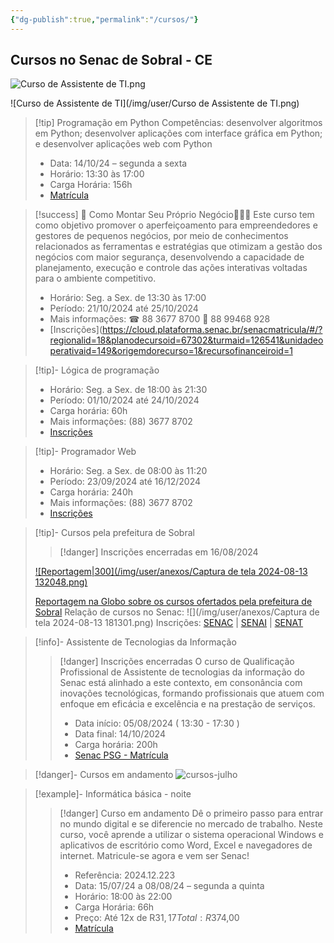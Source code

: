 ```yaml
---
{"dg-publish":true,"permalink":"/cursos/"}
---
```



## ️️️️Cursos no Senac de Sobral - CE

![Curso de Assistente de TI.png](/img/user/Curso%20de%20Assistente%20de%20TI.png)

![Curso de Assistente de TI](/img/user/Curso de Assistente de TI.png)

> [!tip] Programação em Python
> Competências: desenvolver algoritmos em Python; desenvolver aplicações com interface gráfica em Python; e desenvolver aplicações web com Python
> - Data: 14/10/24 – segunda a sexta
> - Horário: 13:30 às 17:00
> - Carga Horária: 156h
> - [Matrícula](https://psg.ce.senac.br/oportunidade/formacao-programacao-em-python-2/)  

> [!success] 📢 Como Montar Seu Próprio Negócio👩🏼‍💼
> Este curso tem como objetivo promover o aperfeiçoamento para empreendedores e gestores de pequenos negócios, por meio de conhecimentos relacionados as ferramentas e estratégias que otimizam a gestão dos negócios com maior segurança, desenvolvendo a capacidade de planejamento, execução e controle das ações interativas voltadas para o ambiente competitivo.
> - Horário: Seg. a Sex. de 13:30 às 17:00
> - Período: 21/10/2024 até 25/10/2024
> - Mais informações: ☎ 88 3677 8700 📱 88 99468 928
> - [Inscrições](https://cloud.plataforma.senac.br/senacmatricula/#/?regionalid=18&planodecursoid=67302&turmaid=126541&unidadeoperativaid=149&origemdorecurso=1&recursofinanceiroid=1

> [!tip]- Lógica de programação
> - Horário: Seg. a Sex. de 18:00 às 21:30
> - Período: 01/10/2024 até 24/10/2024
> - Carga horária: 60h
> - Mais informações: (88) 3677 8702
> - [Inscrições](https://psg.ce.senac.br/oportunidade/logica-de-programacao-2/)

> [!tip]- Programador Web
> - Horário: Seg. a Sex. de 08:00 às 11:20
> - Período: 23/09/2024 até 16/12/2024
> - Carga horária: 240h
> - Mais informações: (88) 3677 8702
> - [Inscrições](https://psg.ce.senac.br/oportunidade/programador-web-3/)

> [!tip]- Cursos pela prefeitura de Sobral
> > [!danger] Inscrições encerradas em 16/08/2024
>
> [![Reportagem|300](/img/user/anexos/Captura de tela 2024-08-13 132048.png)](https://globoplay.globo.com/v/12819000/)
> 
> [Reportagem na Globo sobre os cursos ofertados pela prefeitura de Sobral](https://globoplay.globo.com/v/12819000/)
> Relação de cursos no Senac:
> ![](/img/user/anexos/Captura de tela 2024-08-13 181301.png)
> Inscrições: [SENAC](https://selecao.sobral.ce.gov.br/index/maisInformacoes/id:948) |  [SENAI](https://selecao.sobral.ce.gov.br/index/maisInformacoes/id:949) | [SENAT](https://selecao.sobral.ce.gov.br/index/maisInformacoes/id:947)

> [!info]- Assistente de Tecnologias da Informação
> > [!danger] Inscrições encerradas
> > O curso de Qualificação Profissional de Assistente de tecnologias da informação do Senac está alinhado a este contexto, em consonância com inovações tecnológicas, formando profissionais que atuem com enfoque em eficácia e excelência e na prestação de serviços.
> > - Data início: 05/08/2024 ( 13:30 - 17:30 )
> > - Data final: 14/10/2024
> > - Carga horária: 200h 
> > - [Senac PSG - Matrícula](https://psg.ce.senac.br/oportunidade/assistente-de-tecnologias-da-informacao-7/)

> [!danger]- Cursos em andamento
> ![cursos-julho](/img/user/anexos/cursos-julho.jpg)

> [!example]- Informática básica - noite
> > [!danger] Curso em andamento
> > Dê o primeiro passo para entrar no mundo digital e se diferencie no mercado de trabalho. Neste curso, você aprende a utilizar o sistema operacional Windows e aplicativos de escritório como Word, Excel e navegadores de internet. Matricule-se agora e vem ser Senac!
> > - Referência: 2024.12.223
> > - Data: 15/07/24 a 08/08/24 – segunda a quinta
> > - Horário: 18:00 às 22:00
> > - Carga Horária: 66h
> > - Preço: Até 12x de R$31,17 Total: R$374,00
> > - [Matrícula](https://cursos.ce.senac.br/produto/informatica-basica-sobral-noite/)  

